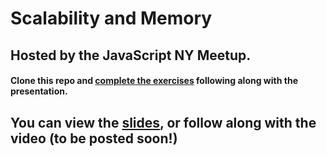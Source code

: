 # Scalability and Memory

## Hosted by the JavaScript NY Meetup.

#### Clone this repo and [complete the exercises](./scalability-and-memory/) following along with the presentation.

## You can view the [slides](http://www.slideshare.net/HaseebQureshi5/cs-fundamentals-scalability-and-memory), or follow along with the video (to be posted soon!)
